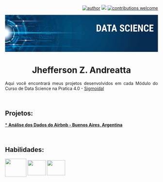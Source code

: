 <div align='right'>
  
  [![author](https://img.shields.io/badge/author-Jhefferson_ZA-orange.svg)]([https://www.linkedin.com/in/carlosfab](https://www.linkedin.com/in/e-jhefferson-zardin-andreatta-8ab67723a/))
  [![](https://img.shields.io/badge/python-3.12+-blue.svg)](https://docs.python.org/3/)
  [![contributions welcome](https://img.shields.io/badge/contributions-welcome-brightgreen.svg?style=flat)](https://github.com/ejzandreatta/data_science_sigmoidal/issues)
  <!-- [![GPLv3 license](https://img.shields.io/badge/License-GPLv3-blue.svg)](http://perso.crans.org/besson/LICENSE.html) -->
  
</div>

<div align="center">
  
  <p align="center">
    <img src="/img/data_science.png" >
  </p>

</div>

<div align="justify">
    
  <h1 align="center"> Jhefferson Z. Andreatta </h1>
  
  Aqui você encontrará meus projetos desenvolvidos em cada Módulo do Curso de Data Science na Pratica 4.0 - [Sigmoidal](https://sigmoidal.ai)

  <br>

  ## Projetos:
  [* **Análise dos Dados do Airbnb - Buenos Aires, Argentina**](https://github.com/ejzandreatta/data_science_sigmoidal/blob/main/An%C3%A1lise%20dos%20Dados%20do%20Airbnb%20-%20Buenos%20Aires%2C%20Argentina.ipynb)

</div>

<br>

<div style="display: inline_block">

  <h2>Habilidades:</h2>
  
  <!-- <img align="center" height="60" width="70" src="https://cdn.jsdelivr.net/gh/devicons/devicon@latest/icons/linux/linux-original.svg" /> -->
  <!-- <img align="center" height="60" width="70" src="https://cdn.jsdelivr.net/gh/devicons/devicon@latest/icons/amazonwebservices/amazonwebservices-plain-wordmark.svg" /> -->
  <img align="center" height="60" width="70" src="https://cdn.jsdelivr.net/gh/devicons/devicon@latest/icons/python/python-original-wordmark.svg" />
  <img align="center" height="50" width="60" src="https://cdn.jsdelivr.net/gh/devicons/devicon@latest/icons/vscode/vscode-original-wordmark.svg" />
  <img align="center" height="50" width="60" src="https://cdn.jsdelivr.net/gh/devicons/devicon@latest/icons/jupyter/jupyter-original-wordmark.svg" />
  <!-- <img align="center" height="60" width="70" src="https://cdn.jsdelivr.net/gh/devicons/devicon@latest/icons/mysql/mysql-original-wordmark.svg" /> -->
  <!-- <img align="center" height="60" width="70" src="https://cdn.jsdelivr.net/gh/devicons/devicon@latest/icons/html5/html5-plain-wordmark.svg" /> -->
  <!-- <img align="center" height="50" width="60" src="https://cdn.jsdelivr.net/gh/devicons/devicon@latest/icons/css3/css3-plain-wordmark.svg" /> -->
</div>
